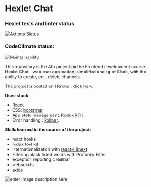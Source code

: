 # Hexlet Chat
### Hexlet tests and linter status:
[![Actions Status](https://github.com/IamSoPrada/dom-react-redux-project-lvl4/workflows/hexlet-check/badge.svg)](https://github.com/IamSoPrada/dom-react-redux-project-lvl4/actions)

### CodeClimate status:
[![Maintainability](https://api.codeclimate.com/v1/badges/bec74392c32b95432c82/maintainability)](https://codeclimate.com/github/IamSoPrada/dom-react-redux-project-lvl4/maintainability)

This repository is the 4th project on the Frontend development course. Hexlet Chat - web chat application, simplified analog of Slack, with the ability to create, edit, delete channels.

The project is posted on Heroku : [click here](https://frontend-project-hexlet-4.herokuapp.com/).

**Used stack  :** 
+	[React](https://reactjs.org/)
 + CSS: [bootstrap](https://getbootstrap.com/) 
 + App state management:  [Redux RTK](https://redux-toolkit.js.org/tutorials/typescript) .
 + Error handling : [Rollbar](https://rollbar.com/).
 
**Skills learned in the course of the project:**  
- react hooks  
- redux tool kit
- internationalization with [react-i18next](https://react.i18next.com/)  
- Filtering black listed words with Profanity Filter    
- exception reporting c Rollbar  
- websokets  
- axios

![enter image description here](https://sun9-79.userapi.com/s/v1/if2/jD8qb4N9PjX72YI5VoeM-4ChZ5i51tl05BCyOGxu6y__W4lrnVy7U55SDBxiQ_nOxcDAndVoiPZCZ8_fD-lvN9eR.jpg?size=1341x949&quality=96&type=album)



